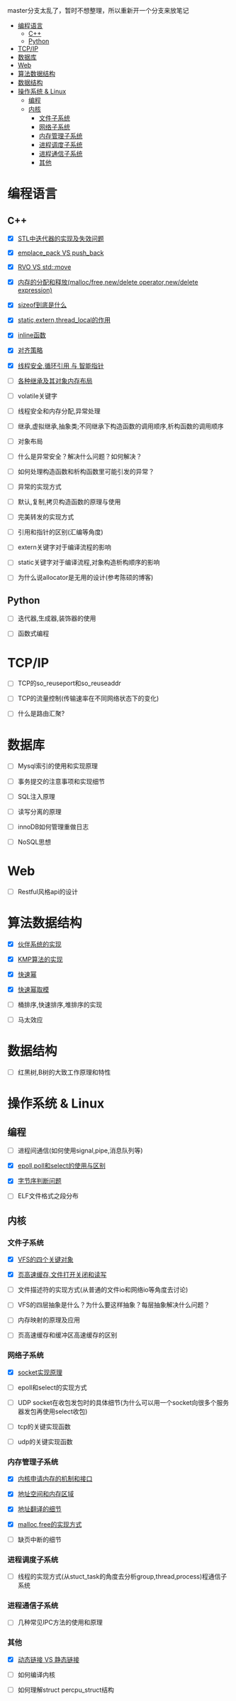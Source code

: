 master分支太乱了，暂时不想整理，所以重新开一个分支来放笔记

<!-- TOC -->

- [编程语言](#编程语言)
	- [C++](#c)
	- [Python](#python)
- [TCP/IP](#tcpip)
- [数据库](#数据库)
- [Web](#web)
- [算法数据结构](#算法数据结构)
- [数据结构](#数据结构)
- [操作系统 & Linux](#操作系统--linux)
	- [编程](#编程)
	- [内核](#内核)
		- [文件子系统](#文件子系统)
		- [网络子系统](#网络子系统)
		- [内存管理子系统](#内存管理子系统)
		- [进程调度子系统](#进程调度子系统)
		- [进程通信子系统](#进程通信子系统)
		- [其他](#其他)

<!-- /TOC -->

# 编程语言

## C++

- [x] [STL中迭代器的实现及失效问题](cpp/iterator/README.md)

- [x] [emplace_pack VS push_back](cpp/emplace-vs-insert/README.md)

- [x] [RVO VS std::move](cpp/RVO-vs-move/README.md)

- [x] [内存的分配和释放(malloc/free,new/delete operator,new/delete expression)](cpp/memory-control/README.md)

- [x] [sizeof到底是什么](cpp/sizeof/README.md)

- [x] [static,extern,thread_local的作用](cpp/storage-class-specifiers/README.md)

- [x] [inline函数](cpp/inline-function/README.md)

- [x] [对齐策略](cpp/align/README.md)

- [x] [线程安全,循环引用 与 智能指针](cpp/smart-ptr/README.md)

- [ ] [各种继承及其对象内存布局](cpp/oop/README.md)

- [ ] volatile关键字

- [ ] 线程安全和内存分配,异常处理

- [ ] 继承,虚拟继承,抽象类;不同继承下构造函数的调用顺序,析构函数的调用顺序

- [ ] 对象布局

- [ ] 什么是异常安全？解决什么问题？如何解决？

- [ ] 如何处理构造函数和析构函数里可能引发的异常？

- [ ] 异常的实现方式

- [ ] 默认,复制,拷贝构造函数的原理与使用

- [ ] 完美转发的实现方式

- [ ] 引用和指针的区别(汇编等角度)

- [ ] extern关键字对于编译流程的影响

- [ ] static关键字对于编译流程,对象构造析构顺序的影响

- [ ] 为什么说allocator是无用的设计(参考陈硕的博客)

## Python

- [ ] 迭代器,生成器,装饰器的使用

- [ ] 函数式编程

# TCP/IP

- [ ] TCP的so\_reuseport和so\_reuseaddr

- [ ] TCP的流量控制(传输速率在不同网络状态下的变化)

- [ ] 什么是路由汇聚?

# 数据库

- [ ] Mysql索引的使用和实现原理

- [ ] 事务提交的注意事项和实现细节

- [ ] SQL注入原理

- [ ] 读写分离的原理

- [ ] innoDB如何管理重做日志

- [ ] NoSQL思想

# Web

- [ ] Restful风格api的设计

# 算法数据结构

- [x] [伙伴系统的实现](alg/buddy)

- [x] [KMP算法的实现](alg/kmp)

- [x] [快速幂](alg/quick-power)

- [x] [快速幂取模](alg/quick-mod)

- [ ] 桶排序,快速排序,堆排序的实现

- [ ] 马太效应

# 数据结构

- [ ] 红黑树,B树的大致工作原理和特性


# 操作系统 & Linux

## 编程

- [ ] 进程间通信(如何使用signal,pipe,消息队列等)

- [x] [epoll,poll和select的使用与区别](linux/select-poll-epoll/README.md)

- [x] [字节序判断问题](os/endian/README.md)

- [ ] ELF文件格式之段分布

## 内核


### 文件子系统

- [x] [VFS的四个关键对象](linux/kernel/vfs/note5-vfs-hierarchy.md)

- [x] [页高速缓存,文件打开关闭和读写](linux/kernel/vfs/note6-page-cache-and-file-ops.md)

- [ ] 文件描述符的实现方式(从普通的文件io和网络io等角度去讨论)

- [ ] VFS的四层抽象是什么？为什么要这样抽象？每层抽象解决什么问题？

- [ ] 内存映射的原理及应用

- [ ] 页高速缓存和缓冲区高速缓存的区别

### 网络子系统

- [x] [socket实现原理](linux/kernel/net/note7-whats-socket.md)

- [ ] epoll和select的实现方式

- [ ] UDP socket在收包发包时的具体细节(为什么可以用一个socket向很多个服务器发包再使用select收包)

- [ ] tcp的关键实现函数

- [ ] udp的关键实现函数

### 内存管理子系统

- [x] [内核申请内存的机制和接口](linux/kernel/mmu/note1-how-kernel-get-memory-for-itself.md)
- [x] [地址空间和内存区域](linux/kernel/mmu/note2-how-kernel-manage-mem-for-process.md)
- [x] [地址翻译的细节](linux/kernel/mmu/note3-how-kernel-manage-memory-page.md)

- [x] [malloc,free的实现方式](linux/kernel/mmu/note4-malloc-and-free.md)

- [ ] 缺页中断的细节

### 进程调度子系统

- [ ] 线程的实现方式(从stuct_task的角度去分析group,thread,process)程通信子系统

### 进程通信子系统

- [ ] 几种常见IPC方法的使用和原理

### 其他

- [x] [动态链接 VS 静态链接](os/static-vs-dynamic-link/README.md)

- [ ] 如何编译内核

- [ ] 如何理解struct percpu_struct结构
